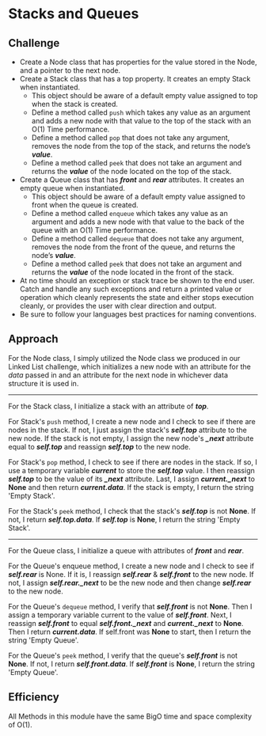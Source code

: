 # Stacks and Queues

## Challenge
- Create a Node class that has properties for the value stored in the Node, and a pointer to the next node.
- Create a Stack class that has a top property. It creates an empty Stack when instantiated.
    - This object should be aware of a default empty value assigned to top when the stack is created.
    - Define a method called `push` which takes any value as an argument and adds a new node with that value to the top of the stack with an O(1) Time performance.
    - Define a method called `pop` that does not take any argument, removes the node from the top of the stack, and returns the node’s **_value_**.
    - Define a method called `peek` that does not take an argument and returns the **_value_** of the node located on the top of the stack.
- Create a Queue class that has **_front_** and **_rear_** attributes. It creates an empty queue when instantiated.
    - This object should be aware of a default empty value assigned to front when the queue is created.
    - Define a method called `enqueue` which takes any value as an argument and adds a new node with that value to the back of the queue with an O(1) Time performance.
    - Define a method called `dequeue` that does not take any argument, removes the node from the front of the queue, and returns the node’s **_value_**.
    - Define a method called `peek` that does not take an argument and returns the **_value_** of the node located in the front of the stack.
- At no time should an exception or stack trace be shown to the end user. Catch and handle any such exceptions and return a printed value or operation which cleanly represents the state and either stops execution cleanly, or provides the user with clear direction and output.
- Be sure to follow your languages best practices for naming conventions.

## Approach
For the Node class, I simply utilized the Node class we produced in our Linked List challenge, which initializes a new node with an attribute for the *data* passed in and an attribute for the next node in whichever data structure it is used in.

---

For the Stack class, I initialize a stack with an attribute of **_top_**. 

For Stack's `push` method, I create a new node and I check to see if there are nodes in the stack. If not, I just assign the stack's **_self.top_** attribute to the new node. If the stack is not empty, I assign the new node's **_\_next_** attribute equal to **_self.top_** and reassign **_self.top_** to the new node.

For Stack's `pop` method, I check to see if there are nodes in the stack. If so, I use a temporary variable **_current_** to store the **_self.top_** value. I then reassign **_self.top_** to be the value of its **_\_next_** attribute. Last, I assign **_current.\_next_** to **None** and then return **_current.data_**. If the stack is empty, I return the string 'Empty Stack'.

For the Stack's `peek` method, I check that the stack's **_self.top_** is not **None**. If not, I return **_self.top.data_**. If **_self.top_** is **None**, I return the string 'Empty Stack'.

---

For the Queue class, I initialize a queue with attributes of **_front_** and **_rear_**.

For the Queue's enqueue method, I create a new node and I check to see if **_self.rear_** is None. If it is, I reassign **_self.rear_** & **_self.front_** to the new node. If not, I assign **_self.rear.\_next_** to be the new node and then change **_self.rear_** to the new node.

For the Queue's `dequeue` method, I verify that **_self.front_** is not **None**. Then I assign a temporary variable current to the value of **_self.front_**. Next, I reassign **_self.front_** to equal **_self.front.\_next_** and **_current.\_next_** to **None**. Then I return **_current.data_**. If self.front was **None** to start, then I return the string 'Empty Queue'.

For the Queue's `peek` method, I verify that the queue's **_self.front_** is not **None**. If not, I return **_self.front.data_**. If **_self.front_** is **None**, I return the string 'Empty Queue'.

## Efficiency
All Methods in this module have the same BigO time and space complexity of O(1).



